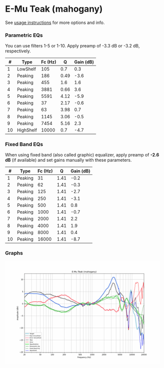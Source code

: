 # E-Mu Teak (mahogany)
See [usage instructions](https://github.com/jaakkopasanen/AutoEq#usage) for more options and info.

### Parametric EQs
You can use filters 1-5 or 1-10. Apply preamp of -3.3 dB or -3.2 dB, respectively.

|   # | Type      |   Fc (Hz) |    Q |   Gain (dB) |
|-----|-----------|-----------|------|-------------|
|   1 | LowShelf  |       105 | 0.7  |         0.3 |
|   2 | Peaking   |       186 | 0.49 |        -3.6 |
|   3 | Peaking   |       455 | 1.6  |         1.6 |
|   4 | Peaking   |      3881 | 0.66 |         3.6 |
|   5 | Peaking   |      5591 | 4.12 |        -5.9 |
|   6 | Peaking   |        37 | 2.17 |        -0.6 |
|   7 | Peaking   |        63 | 3.98 |         0.7 |
|   8 | Peaking   |      1145 | 3.06 |        -0.5 |
|   9 | Peaking   |      7454 | 5.16 |         2.3 |
|  10 | HighShelf |     10000 | 0.7  |        -4.7 |

### Fixed Band EQs
When using fixed band (also called graphic) equalizer, apply preamp of **-2.6 dB** (if available) and set gains manually with these parameters.

|   # | Type    |   Fc (Hz) |    Q |   Gain (dB) |
|-----|---------|-----------|------|-------------|
|   1 | Peaking |        31 | 1.41 |        -0.2 |
|   2 | Peaking |        62 | 1.41 |        -0.3 |
|   3 | Peaking |       125 | 1.41 |        -2.7 |
|   4 | Peaking |       250 | 1.41 |        -3.1 |
|   5 | Peaking |       500 | 1.41 |         0.8 |
|   6 | Peaking |      1000 | 1.41 |        -0.7 |
|   7 | Peaking |      2000 | 1.41 |         2.2 |
|   8 | Peaking |      4000 | 1.41 |         1.9 |
|   9 | Peaking |      8000 | 1.41 |         0.4 |
|  10 | Peaking |     16000 | 1.41 |        -8.7 |

### Graphs
![](./E-Mu%20Teak%20(mahogany).png)
